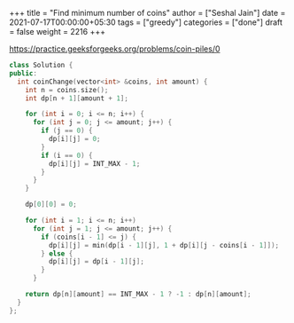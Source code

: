+++
title = "Find minimum number of coins"
author = ["Seshal Jain"]
date = 2021-07-17T00:00:00+05:30
tags = ["greedy"]
categories = ["done"]
draft = false
weight = 2216
+++

<https://practice.geeksforgeeks.org/problems/coin-piles/0>

```cpp
class Solution {
public:
  int coinChange(vector<int> &coins, int amount) {
    int n = coins.size();
    int dp[n + 1][amount + 1];

    for (int i = 0; i <= n; i++) {
      for (int j = 0; j <= amount; j++) {
        if (j == 0) {
          dp[i][j] = 0;
        }
        if (i == 0) {
          dp[i][j] = INT_MAX - 1;
        }
      }
    }

    dp[0][0] = 0;

    for (int i = 1; i <= n; i++)
      for (int j = 1; j <= amount; j++) {
        if (coins[i - 1] <= j) {
          dp[i][j] = min(dp[i - 1][j], 1 + dp[i][j - coins[i - 1]]);
        } else {
          dp[i][j] = dp[i - 1][j];
        }
      }

    return dp[n][amount] == INT_MAX - 1 ? -1 : dp[n][amount];
  }
};
```
